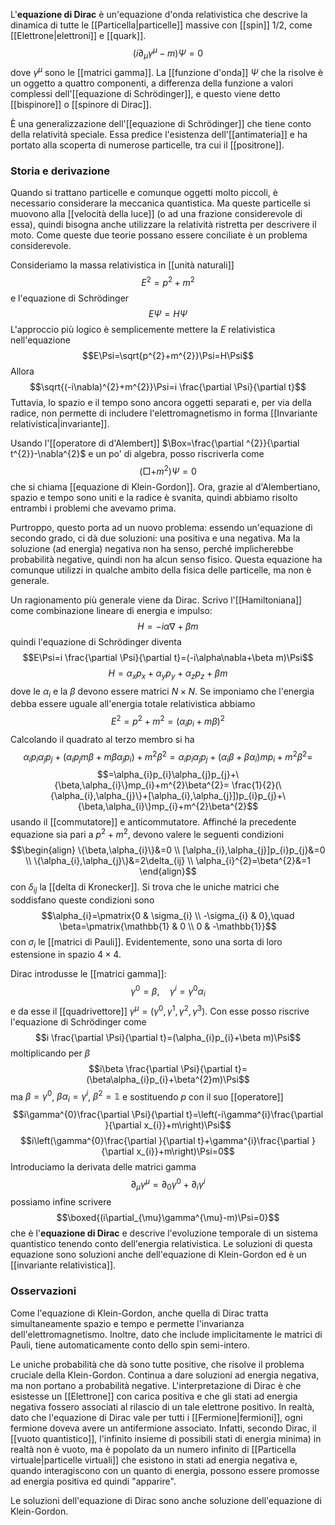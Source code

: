 L'**equazione di Dirac** è un'equazione d'onda relativistica che descrive la dinamica di tutte le [[Particella|particelle]] massive con [[spin]] 1/2, come [[Elettrone|elettroni]] e [[quark]].
$$(i\partial_{\mu}\gamma^{\mu}-m)\Psi=0$$
dove $\gamma^{\mu}$ sono le [[matrici gamma]]. La [[funzione d'onda]] $\Psi$ che la risolve è un oggetto a quattro componenti, a differenza della funzione a valori complessi dell'[[equazione di Schrödinger]], e questo viene detto [[bispinore]] o [[spinore di Dirac]].

È una generalizzazione dell'[[equazione di Schrödinger]] che tiene conto della relatività speciale. Essa predice l'esistenza dell'[[antimateria]] e ha portato alla scoperta di numerose particelle, tra cui il [[positrone]].
### Storia e derivazione
Quando si trattano particelle e comunque oggetti molto piccoli, è necessario considerare la meccanica quantistica. Ma queste particelle si muovono alla [[velocità della luce]] (o ad una frazione considerevole di essa), quindi bisogna anche utilizzare la relatività ristretta per descrivere il moto. Come queste due teorie possano essere conciliate è un problema considerevole.

Consideriamo la massa relativistica in [[unità naturali]]
$$E^{2}=p^{2}+m^{2}$$
e l'equazione di Schrödinger
$$E\Psi=H\Psi$$
L'approccio più logico è semplicemente mettere la $E$ relativistica nell'equazione
$$E\Psi=\sqrt{p^{2}+m^{2}}\Psi=H\Psi$$
Allora
$$\sqrt{(-i\nabla)^{2}+m^{2}}\Psi=i \frac{\partial \Psi}{\partial t}$$
Tuttavia, lo spazio e il tempo sono ancora oggetti separati e, per via della radice, non permette di includere l'elettromagnetismo in forma [[Invariante relativistica|invariante]].

Usando l'[[operatore di d'Alembert]] $\Box=\frac{\partial ^{2}}{\partial t^{2}}-\nabla^{2}$ e un po' di algebra, posso riscriverla come
$$(\Box+m^{2})\Psi=0$$
che si chiama [[equazione di Klein-Gordon]]. Ora, grazie al d'Alembertiano, spazio e tempo sono uniti e la radice è svanita, quindi abbiamo risolto entrambi i problemi che avevamo prima.

Purtroppo, questo porta ad un nuovo problema: essendo un'equazione di secondo grado, ci dà due soluzioni: una positiva e una negativa. Ma la soluzione (ad energia) negativa non ha senso, perché implicherebbe probabilità negative, quindi non ha alcun senso fisico. Questa equazione ha comunque utilizzi in qualche ambito della fisica delle particelle, ma non è generale.

Un ragionamento più generale viene da Dirac. Scrivo l'[[Hamiltoniana]] come combinazione lineare di energia e impulso:
$$H=-i\alpha\nabla+\beta m$$
quindi l'equazione di Schrödinger diventa
$$E\Psi=i \frac{\partial \Psi}{\partial t}=(-i\alpha\nabla+\beta m)\Psi$$
$$H=\alpha_{x}p_{x}+\alpha_{y}p_{y}+\alpha_{z}p_{z}+\beta m$$
dove le $\alpha_{i}$ e la $\beta$ devono essere matrici $N\times N$. Se imponiamo che l'energia debba essere uguale all'energia totale relativistica abbiamo
$$E^{2}=p^{2}+m^{2}=(\alpha_{i}p_{i}+m\beta)^{2}$$
Calcolando il quadrato al terzo membro si ha
$$\alpha_{i}p_{i}\alpha_{j}p_{j}+(\alpha_{i}p_{j}m\beta+m\beta \alpha_{j}p_{i})+m^{2}\beta^{2}=\alpha_{i}p_{i}\alpha_{j}p_{j}+(\alpha_{i}\beta+\beta\alpha_{i})mp_{i}+m^{2}\beta^{2}=$$
$$=\alpha_{i}p_{i}\alpha_{j}p_{j}+\{\beta,\alpha_{i}\}mp_{i}+m^{2}\beta^{2}= \frac{1}{2}(\{\alpha_{i},\alpha_{j}\}+[\alpha_{i},\alpha_{j}])p_{i}p_{j}+\{\beta,\alpha_{i}\}mp_{i}+m^{2}\beta^{2}$$
usando il [[commutatore]] e anticommutatore. Affinché la precedente equazione sia pari a $p^{2}+m^{2}$, devono valere le seguenti condizioni
$$\begin{align}
\{\beta,\alpha_{i}\}&=0 \\
[\alpha_{i},\alpha_{j}]p_{i}p_{j}&=0 \\
\{\alpha_{i},\alpha_{j}\}&=2\delta_{ij} \\
\alpha_{i}^{2}=\beta^{2}&=1
\end{align}$$
con $\delta_{ij}$ la [[delta di Kronecker]]. Si trova che le uniche matrici che soddisfano queste condizioni sono
$$\alpha_{i}=\pmatrix{0 & \sigma_{i} \\ -\sigma_{i} & 0},\quad \beta=\pmatrix{\mathbb{1} & 0 \\ 0 & -\mathbb{1}}$$
con $\sigma_{i}$ le [[matrici di Pauli]]. Evidentemente, sono una sorta di loro estensione in spazio $4\times4$.

Dirac introdusse le [[matrici gamma]]:
$$\gamma^{0}=\beta,\quad \gamma^{i}=\gamma^{0}\alpha_{i}$$
e da esse il [[quadrivettore]] $\gamma^{\mu}=(\gamma^{0},\gamma^{1},\gamma^{2},\gamma^{3})$. Con esse posso riscrive l'equazione di Schrödinger come
$$i \frac{\partial \Psi}{\partial t}=(\alpha_{i}p_{i}+\beta m)\Psi$$
moltiplicando per $\beta$
$$i\beta \frac{\partial \Psi}{\partial t}=(\beta\alpha_{i}p_{i}+\beta^{2}m)\Psi$$
ma $\beta=\gamma^{0}$, $\beta\alpha_{i}=\gamma^{i}$, $\beta^{2}=\mathbb{1}$ e sostituendo $p$ con il suo [[operatore]]
$$i\gamma^{0}\frac{\partial \Psi}{\partial t}=\left(-i\gamma^{i}\frac{\partial }{\partial x_{i}}+m\right)\Psi$$
$$i\left(\gamma^{0}\frac{\partial }{\partial t}+\gamma^{i}\frac{\partial }{\partial x_{i}}+m\right)\Psi=0$$
Introduciamo la derivata delle matrici gamma
$$\partial_{\mu}\gamma^{\mu}=\partial_{0}\gamma^{0}+\partial_{i}\gamma^{i}$$
possiamo infine scrivere
$$\boxed{(i\partial_{\mu}\gamma^{\mu}-m)\Psi=0}$$
che è l'**equazione di Dirac** e descrive l'evoluzione temporale di un sistema quantistico tenendo conto dell'energia relativistica. Le soluzioni di questa equazione sono soluzioni anche dell'equazione di Klein-Gordon ed è un [[invariante relativistica]].
### Osservazioni
Come l'equazione di Klein-Gordon, anche quella di Dirac tratta simultaneamente spazio e tempo e permette l'invarianza dell'elettromagnetismo. Inoltre, dato che include implicitamente le matrici di Pauli, tiene automaticamente conto dello spin semi-intero.

Le uniche probabilità che dà sono tutte positive, che risolve il problema cruciale della Klein-Gordon. Continua a dare soluzioni ad energia negativa, ma non portano a probabilità negative. L'interpretazione di Dirac è che esistesse un [[Elettrone]] con carica positiva e che gli stati ad energia negativa fossero associati al rilascio di un tale elettrone positivo. In realtà, dato che l'equazione di Dirac vale per tutti i [[Fermione|fermioni]], ogni fermione doveva avere un antifermione associato. Infatti, secondo Dirac, il [[vuoto quantistico]], l'infinito insieme di possibili stati di energia minima) in realtà non è vuoto, ma è popolato da un numero infinito di [[Particella virtuale|particelle virtuali]] che esistono in stati ad energia negativa e, quando interagiscono con un quanto di energia, possono essere promosse ad energia positiva ed quindi "apparire".

Le soluzioni dell'equazione di Dirac sono anche soluzione dell'equazione di Klein-Gordon.